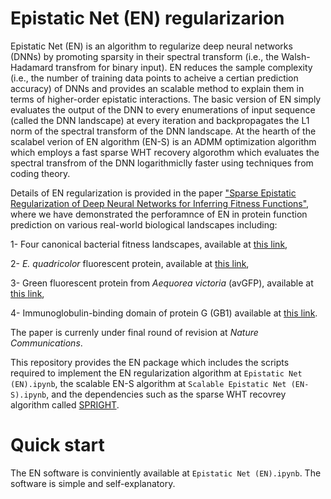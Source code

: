 # Epistatic Net (EN) regularizarion
Epistatic Net (EN) is an algorithm to regularize deep neural networks (DNNs) by promoting sparsity in their spectral transform (i.e., the Walsh-Hadamard transfrom for binary input). EN reduces the sample complexity (i.e., the number of training data points to acheive a certian prediction accuracy) of DNNs and provides an scalable method to explain them in terms of higher-order epistatic interactions. The basic version of EN simply evaluates the output of the DNN to every enumerations of input sequence (called the DNN landscape) at every iteration and backpropagates the L1 norm of the spectral transform of the DNN landscape. At the hearth of the scalabel verion of EN algorithm (EN-S) is an ADMM optimization algorithm which employs a fast sparse WHT recovery algorothm which evaluates the spectral transfrom of the DNN logarithmiclly faster using techniques from coding theory.

Details of EN regularization is provided in the paper ["Sparse Epistatic Regularization of Deep Neural Networks for Inferring Fitness Functions"](<https://www.biorxiv.org/content/10.1101/2020.11.24.396994v3.abstract>), where we have demonstrated the perforamnce of EN in protein function prediction on various real-world biological landscapes including: 

1- Four canonical bacterial fitness landscapes, available at [this link](<https://github.com/harmslab/notebooks-nonlinear-high-order-epistasis>),

2- *E. quadricolor* fluorescent protein, available at [this link](<https://doi.org/10.1038/s41467-019-12130-8>),

3- Green fluorescent protein from *Aequorea victoria* (avGFP), available at [this link](<https://doi.org/10.6084/m9.figshare.3102154.v1>),

4- Immunoglobulin-binding domain of protein G (GB1) available at [this link](<https://elifesciences.org/articles/16965/figures>).



The paper is currenly under final round of revision at *Nature Communications*.

This repository provides the EN package which includes the scripts required to implement the EN regularization algorithm at `Epistatic Net (EN).ipynb`, the scalable EN-S algorithm at `Scalable Epistatic Net (EN-S).ipynb`, and the dependencies such as the sparse WHT recovrey algorithm called [SPRIGHT](<https://arxiv.org/abs/1508.06336>).

# Quick start
The EN software is conviniently available at `Epistatic Net (EN).ipynb`. The software is simple and self-explanatory. 

